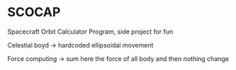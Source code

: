 # SCOCAP

Spacecraft Orbit Calculator Program, side project for fun

Celestial boyd -> hardcoded ellipsoidal movement

Force computing -> sum here the force of all body and then nothing change
